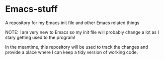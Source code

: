 # Emacs-stuff
A repository for my Emacs init file and other Emacs related things

NOTE: I am very new to Emacs so my init file will probably change a lot as I stary getting used to the program!

In the meantime, this repository will be used to track the changes and provide a place where I can keep a tidy version of working code.
